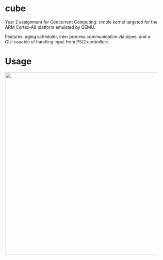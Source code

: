 # cube
Year 2 assignment for Concurrent Computing: simple kernel targeted for the ARM Cortex-A8 platform emulated by QEMU. 

Features: aging scheduler, inter process communication via pipes, and a GUI capable of handling input from PS/2 controllers.

# Usage
  <img src="https://user-images.githubusercontent.com/6099321/43369411-c313e13c-9365-11e8-9499-085bcdbe24d6.gif" width="600">
